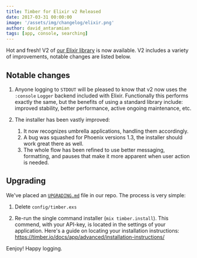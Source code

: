 ```yaml
---
title: Timber for Elixir v2 Released
date: 2017-03-31 00:00:00
image: '/assets/img/changelog/elixir.png'
author: david_antaramian
tags: [app, console, searching]
---
```


Hot and fresh! V2 of [our Elixir library](https://github.com/timberio/timber-elixir) is
now available. V2 includes a variety of improvements, notable changes are listed below.

## Notable changes

1. Anyone logging to `STDOUT` will be pleased to know that v2 now uses the `:console` `Logger`
   backend included with Elixir. Functionally this performs exactly the same, but the benefits
   of using a standard library include: improved stability, better performance,
   active ongoing maintenance, etc.

2. The installer has been vastly improved:

    1. It now recognizes umbrella applications, handling them accordingly.
    2. A bug was squashed for Phoenix versions 1.3, the installer should work great there as well.
    3. The whole flow has been refined to use better messaging, formatting, and pauses
       that make it more apparent when user action is needed.


## Upgrading

We've placed an [`UPGRADING.md`](https://github.com/timberio/timber-elixir/blob/master/UPGRADING.md)
file in our repo. The process is very simple:

1. Delete `config/timber.exs`

2. Re-run the single command installer (`mix timber.install`). This commend, with your API-key,
   is located in the settings of your application. Here's a guide on locating your
   installation instructions:
   https://timber.io/docs/app/advanced/installation-instructions/


Eenjoy! Happy logging.